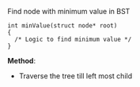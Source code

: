 Find node with minimum value in BST

```
int minValue(struct node* root)
{
  /* Logic to find minimum value */
}
```


**Method**:
- Traverse the tree till left most child
